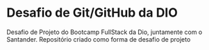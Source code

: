 # Desafio de Git/GitHub da DIO
Desafio de Projeto do Bootcamp FullStack da Dio, juntamente com o Santander.
Repositório criado como forma de desafio de projeto

